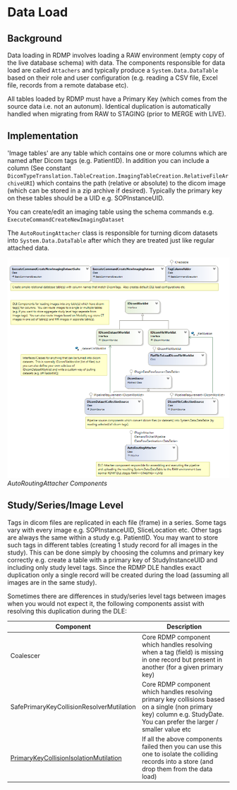 # Data Load
## Background
Data loading in RDMP involves loading a RAW environment (empty copy of the live database schema) with data.  The components responsible for data load are called `Attachers` and typically produce a `System.Data.DataTable` based on their role and user configuration (e.g. reading a CSV file, Excel file, records from a remote database etc).

All tables loaded by RDMP must have a Primary Key (which comes from the source data i.e. not an autonum).  Identical duplication is automatically handled when migrating from RAW to STAGING (prior to MERGE with LIVE).

## Implementation

'Image tables' are any table which contains one or more columns which are named after Dicom tags (e.g. PatientID).  In addition you can include a column (See constant `DicomTypeTranslation.TableCreation.ImagingTableCreation.RelativeFileArchiveURI`) which contains the path (relative or absolute) to the dicom image (which can be stored in a zip archive if desired).  Typically the primary key on these tables should be a UID e.g. SOPInstanceUID.

You can create/edit an imaging table using the schema commands e.g.  `ExecuteCommandCreateNewImagingDataset`

The `AutoRoutingAttacher` class is responsible for turning dicom datasets into `System.Data.DataTable` after which they are treated just like regular attached data.

![Overview](Images/DataLoad.png)
_AutoRoutingAttacher Components_

## Study/Series/Image Level

Tags in dicom files are replicated in each file (frame) in a series.  Some tags vary with every image e.g. SOPInstanceUID, SliceLocation etc.  Other tags are always the same within a study e.g. PatientID.  You may want to store such tags in different tables (creating 1 study record for all images in the study).  This can be done simply by choosing the columns and primary key correctly e.g. create a table with a primary key of StudyInstanceUID and including only study level tags.  Since the RDMP DLE handles exact duplication only a single record will be created during the load (assuming all images are in the same study).

Sometimes there are differences in study/series level tags between images when you would not expect it, the following components assist with resolving this duplication during the DLE:

|Component | Description
|-------|----|
|Coalescer|  Core RDMP component which handles resolving when a tag (field) is missing in one record but present in another (for a given primary key)|
|SafePrimaryKeyCollisionResolverMutilation | Core RDMP component which handles resolving primary key collisions based on a single (non primary key) column e.g. StudyDate.  You can prefer the larger / smaller value etc |
|[PrimaryKeyCollisionIsolationMutilation](./../Rdmp.Dicom/PipelineComponents/PrimaryKeyCollisionIsolationMutilation.md) | If all the above components failed then you can use this one to isolate the colliding records into a store (and drop them from the data load) |